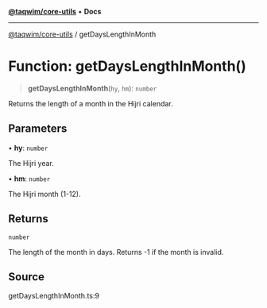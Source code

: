 [**@taqwim/core-utils**](../README.md) • **Docs**

***

[@taqwim/core-utils](../globals.md) / getDaysLengthInMonth

# Function: getDaysLengthInMonth()

> **getDaysLengthInMonth**(`hy`, `hm`): `number`

Returns the length of a month in the Hijri calendar.

## Parameters

• **hy**: `number`

The Hijri year.

• **hm**: `number`

The Hijri month (1-12).

## Returns

`number`

The length of the month in days. Returns -1 if the month is invalid.

## Source

getDaysLengthInMonth.ts:9
